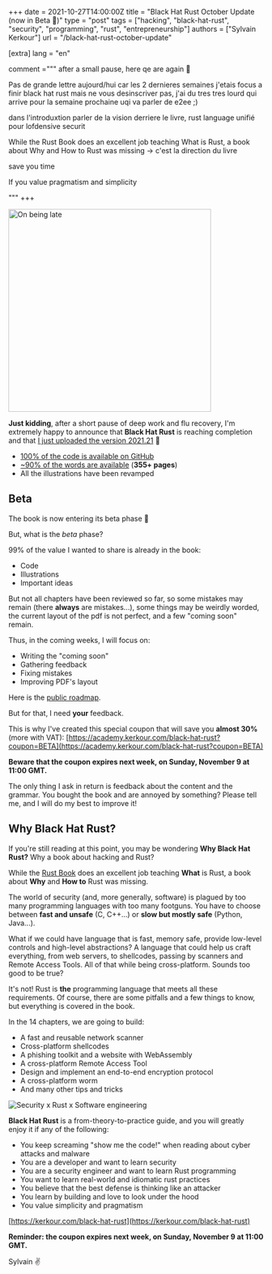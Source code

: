 +++
date = 2021-10-27T14:00:00Z
title = "Black Hat Rust October Update (now in Beta 🍾)"
type = "post"
tags = ["hacking", "black-hat-rust", "security", "programming", "rust", "entrepreneurship"]
authors = ["Sylvain Kerkour"]
url = "/black-hat-rust-october-update"

[extra]
lang = "en"

comment ="""
after a small pause, here qe are again 🚀

Pas de grande lettre aujourd/hui car les 2 dernieres semaines j'etais focus a finir black hat rust
mais ne vous desinscriver pas, j'ai du tres tres lourd qui arrive pour la semaine prochaine uqi va parler de e2ee ;)


dans l'introduxtion parler de la vision derriere le livre, rust language unifié pour lofdensive securit


While the Rust Book does an excellent job teaching What is Rust, a book about Why and How to Rust was missing -> c'est la direction du livre


save you time

If you value pragmatism and simplicity


"""
+++

<img src="https://kerkour.com/2021/black-hat-rust-october-update/late.jpg" alt="On being late" style="height: 400px;"/>


**Just kidding**, after a short pause of deep work and flu recovery, I'm extremely happy to announce that **Black Hat Rust** is reaching completion and that [I just uploaded the version 2021.21](https://kerkour.com/black-hat-rust) 🍾

- [100% of the code is available on GitHub](https://github.com/skerkour/black-hat-rust)
- [~90% of the words are available](https://kerkour.com/black-hat-rust) (**355+ pages**)
- All the illustrations have been revamped




## Beta

The book is now entering its beta phase 🥳

But, what is the *beta* phase?


99% of the value I wanted to share is already in the book:
- Code
- Illustrations
- Important ideas

But not all chapters have been reviewed so far, so some mistakes may remain (there **always** are mistakes...), some things may be weirdly worded, the current layout of the pdf is not perfect, and a few "coming soon" remain.


Thus, in the coming weeks, I will focus on:
- Writing the "coming soon"
- Gathering feedback
- Fixing mistakes
- Improving PDF's layout

Here is the [public roadmap](https://github.com/skerkour/black-hat-rust/issues/25).


But for that, I need **your** feedback.

This is why I've created this special coupon that will save you **almost 30%** (more with VAT):
[https://academy.kerkour.com/black-hat-rust?coupon=BETA](https://academy.kerkour.com/black-hat-rust?coupon=BETA)

**Beware that the coupon expires next week, on Sunday, November 9 at 11:00 GMT.**

The only thing I ask in return is feedback about the content and the grammar. You bought the book and are annoyed by something? Please tell me, and I will do my best to improve it!

## Why Black Hat Rust?

If you're still reading at this point, you may be wondering **Why Black Hat Rust?** Why a book about hacking and Rust?

While the [Rust Book](https://doc.rust-lang.org/book/) does an excellent job teaching **What** is Rust, a book about **Why** and **How to** Rust was missing.

The world of security (and, more generally, software) is plagued by too many programming languages with too many footguns. You have to choose between **fast and unsafe** (C, C++...) or **slow but mostly safe** (Python, Java...).

What if we could have language that is fast, memory safe, provide low-level controls and high-level abstractions? A language that could help us craft everything, from web servers, to shellcodes, passing by scanners and Remote Access Tools. All of that while being cross-platform. Sounds too good to be true?

It's not! Rust is **the** programming language that meets all these requirements. Of course, there are some pitfalls and a few things to know, but everything is covered in the book.



In the 14 chapters, we are going to build:
- A fast and reusable network scanner
- Cross-platform shellcodes
- A phishing toolkit and a website with WebAssembly
- A cross-platform Remote Access Tool
- Design and implement an end-to-end encryption protocol
- A cross-platform worm
- And many other tips and tricks


![Security x Rust x Software engineering](https://kerkour.com/2021/black-hat-rust-october-update/security_rust_software_engineering.png)

**Black Hat Rust** is a from-theory-to-practice guide, and you will greatly enjoy it if any of the following:
- You keep screaming "show me the code!" when reading about cyber attacks and malware
- You are a developer and want to learn security
- You are a security engineer and want to learn Rust programming
- You want to learn real-world and idiomatic rust practices
- You believe that the best defense is thinking like an attacker
- You learn by building and love to look under the hood
- You value simplicity and pragmatism


[https://kerkour.com/black-hat-rust](https://kerkour.com/black-hat-rust)

**Reminder: the coupon expires next week, on Sunday, November 9 at 11:00 GMT.**


Sylvain ✌️


<!-- But, more importantly, **I share what I learned through years of experience and thousands of lines of code, so you don't have to make the same costly (in time) mistakes as I did**.

Indeed, the book is designed to save you a lot of time in your Rust and offensive security learning journey. So if you understand the value of your time, and understand that, in order to write secure code you have to think like an attacker, this book is for you! -->
